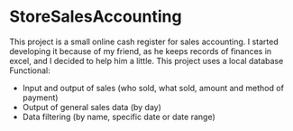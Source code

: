 # StoreSalesAccounting
This project is a small online cash register for sales accounting.
I started developing it because of my friend, as he keeps records of finances in excel, and I decided to help him a little.
This project uses a local database
Functional:
- Input and output of sales (who sold, what sold, amount and method of payment)
- Output of general sales data (by day)
- Data filtering (by name, specific date or date range)
